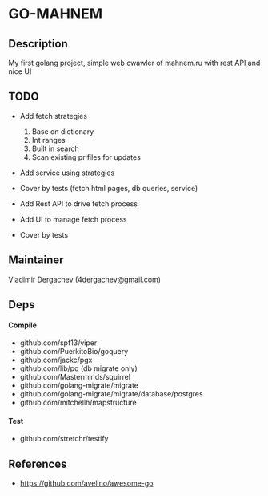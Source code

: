 # GO-MAHNEM

## Description 
My first golang project, simple web cwawler of mahnem.ru with rest API and nice UI

## TODO

- Add fetch strategies 
    1. Base on dictionary
    2. Int ranges
    3. Built in search
    4. Scan existing prifiles for updates
- Add service using strategies
- Cover by tests (fetch html pages, db queries, service)

- Add Rest API to drive fetch process
- Add UI to manage fetch process
- Cover by tests

## Maintainer
Vladimir Dergachev (4dergachev@gmail.com)

## Deps
#### Compile
* github.com/spf13/viper
* github.com/PuerkitoBio/goquery
* github.com/jackc/pgx
* github.com/lib/pq (db migrate only)
* github.com/Masterminds/squirrel
* github.com/golang-migrate/migrate
* github.com/golang-migrate/migrate/database/postgres
* github.com/mitchellh/mapstructure

#### Test
* github.com/stretchr/testify

## References 
* https://github.com/avelino/awesome-go